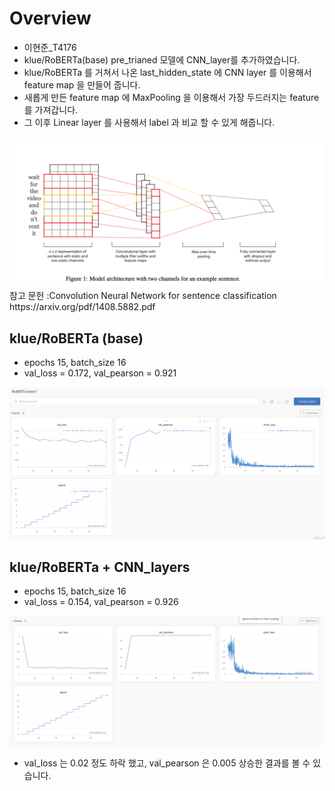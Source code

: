 # Overview
- 이현준_T4176
- klue/RoBERTa(base) pre_trianed 모델에 CNN_layer를 추가하였습니다.
- klue/RoBERTa 를 거쳐서 나온 last_hidden_state 에 CNN layer 를 이용해서 feature map 을 만들어 줍니다.
- 새롭게 만든 feature map 에 MaxPooling 을 이용해서 가장 두드러지는 feature 를 가져갑니다.
- 그 이후 Linear layer 를 사용해서 label 과 비교 할 수 있게 해줍니다.
<center><img src="./rbcnn_image/paper_arc.png" width=800></center>
참고 문헌 :Convolution Neural Network for sentence classification<a name="footnote_1"> https://arxiv.org/pdf/1408.5882.pdf </a>


## klue/RoBERTa (base)
- epochs 15, batch_size 16
- val_loss = 0.172, val_pearson = 0.921
<center><img src="./rbcnn_image/roberta-base.png" width=800></center>

## klue/RoBERTa + CNN_layers

- epochs 15, batch_size 16
- val_loss = 0.154, val_pearson = 0.926
<center><img src="./rbcnn_image/rbcnn.png" width=800></center>

- val_loss 는 0.02 정도 하락 했고, val_pearson 은 0.005 상승한 결과를 볼 수 있습니다.